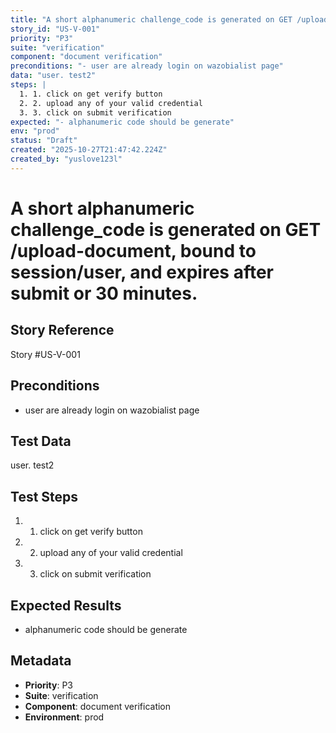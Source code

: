 ```yaml
---
title: "A short alphanumeric challenge_code is generated on GET /upload-document, bound to session/user, and expires after submit or 30 minutes."
story_id: "US-V-001"
priority: "P3"
suite: "verification"
component: "document verification"
preconditions: "- user are already login on wazobialist page"
data: "user. test2"
steps: |
  1. 1. click on get verify button
  2. 2. upload any of your valid credential
  3. 3. click on submit verification
expected: "- alphanumeric code should be generate"
env: "prod"
status: "Draft"
created: "2025-10-27T21:47:42.224Z"
created_by: "yuslove123l"
---
```


# A short alphanumeric challenge_code is generated on GET /upload-document, bound to session/user, and expires after submit or 30 minutes.

## Story Reference
Story #US-V-001

## Preconditions
- user are already login on wazobialist page


## Test Data
user. test2


## Test Steps
1. 1. click on get verify button
2. 2. upload any of your valid credential
3. 3. click on submit verification

## Expected Results
- alphanumeric code should be generate

## Metadata
- **Priority**: P3
- **Suite**: verification
- **Component**: document verification
- **Environment**: prod
